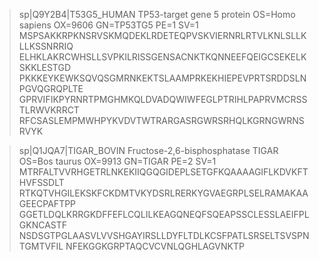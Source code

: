 >sp|Q9Y2B4|T53G5_HUMAN TP53-target gene 5 protein OS=Homo sapiens OX=9606 GN=TP53TG5 PE=1 SV=1
MSPSAKKRPKNSRVSKMQDEKLRDETEQPVSKVIERNRLRTVLKNLSLLKLLKSSNRRIQ
ELHKLAKRCWHSLLSVPKILRISSGENSACNKTKQNNEEFQEIGCSEKELKSKKLESTGD
PKKKEYKEWKSQVQSGMRNKEKTSLAAMPRKEKHIEPEVPRTSRDDSLNPGVQGRQPLTE
GPRVIFIKPYRNRTPMGHMKQLDVADQWIWFEGLPTRIHLPAPRVMCRSSTLRWVKRRCT
RFCSASLEMPMWHPYKVDVTWTRARGASRGWRSRHQLKGRNGWRNSRVYK


>sp|Q1JQA7|TIGAR_BOVIN Fructose-2,6-bisphosphatase TIGAR OS=Bos taurus OX=9913 GN=TIGAR PE=2 SV=1
MTRFALTVVRHGETRLNKEKIIQGQGIDEPLSETGFKQAAAAGIFLKDVKFTHVFSSDLT
RTKQTVHGILEKSKFCKDMTVKYDSRLRERKYGVAEGRPLSELRAMAKAAGEECPAFTPP
GGETLDQLKRRGKDFFEFLCQLILKEAGQNEQFSQEAPSSCLESSLAEIFPLGKNCASTF
NSDSGTPGLAASVLVVSHGAYIRSLLDYFLTDLKCSFPATLSRSELTSVSPNTGMTVFIL
NFEKGGKGRPTAQCVCVNLQGHLAGVNKTP